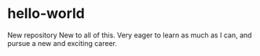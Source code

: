 # hello-world
New repository
New to all of this. Very eager to learn as much as I can, and pursue a new and exciting career.

